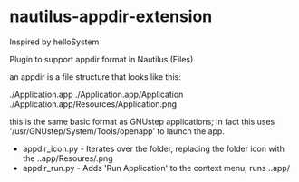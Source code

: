 # nautilus-appdir-extension

Inspired by helloSystem

Plugin to support appdir format in Nautilus (Files)

an appdir is a file structure that looks like this:

./Application.app
./Application.app/Application
./Application.app/Resources/Application.png

this is the same basic format as GNUstep applications; in fact this uses '/usr/GNUstep/System/Tools/openapp' to launch the app.

* appdir_icon.py  - Iterates over the folder, replacing the folder icon with the .<app>.app/Resoures/<app>.png
* appdir_run.py   - Adds 'Run Application' to the context menu; runs .<app>.app/<app> 